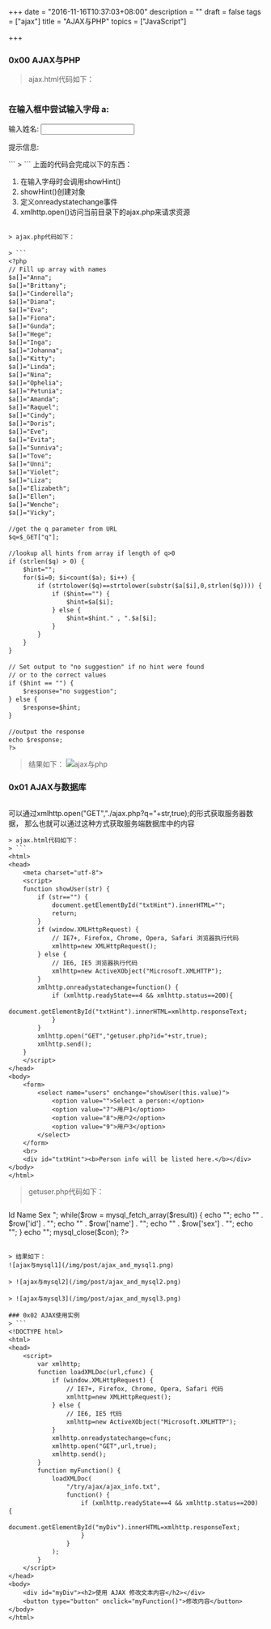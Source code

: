 +++
date = "2016-11-16T10:37:03+08:00"
description = ""
draft = false
tags = ["ajax"]
title = "AJAX与PHP"
topics = ["JavaScript"]

+++

### 0x00 AJAX与PHP
> ajax.html代码如下：

> ```
<!DOCTYPE html>
<html>
<head>
    <meta charset="utf-8">
    <script>
    function showHint(str) {
        var xmlhttp;
        if (str.length==0) { 
            document.getElementById("txtHint").innerHTML="";
            return;
        }
        if (window.XMLHttpRequest) {
            // IE7+, Firefox, Chrome, Opera, Safari 浏览器执行代码
            xmlhttp=new XMLHttpRequest(); //创建对象
        } else {
            // IE6, IE5 浏览器执行代码
            xmlhttp=new ActiveXObject("Microsoft.XMLHTTP");
        }
        xmlhttp.onreadystatechange=function() {
            if (xmlhttp.readyState==4 && xmlhttp.status==200) {
                document.getElementById("txtHint").innerHTML=xmlhttp.responseText;
            }
        }
        xmlhttp.open("GET","./ajax.php?q="+str,true);
        xmlhttp.send();
    }
    </script>
</head>
<body>
    <h3>在输入框中尝试输入字母 a:</h3>
    <form action=""> 
    输入姓名: <input type="text" id="txt1" onkeyup="showHint(this.value)" />
    </form>
    <p>提示信息: <span id="txtHint"></span></p> 
</body>
</html>
```
> ```
上面的代码会完成以下的东西：

1. 在输入字母时会调用showHint()
2. showHint()创建对象
3. 定义onreadystatechange事件
4. xmlhttp.open()访问当前目录下的ajax.php来请求资源
```

> ajax.php代码如下：

> ```
<?php
// Fill up array with names
$a[]="Anna";
$a[]="Brittany";
$a[]="Cinderella";
$a[]="Diana";
$a[]="Eva";
$a[]="Fiona";
$a[]="Gunda";
$a[]="Hege";
$a[]="Inga";
$a[]="Johanna";
$a[]="Kitty";
$a[]="Linda";
$a[]="Nina";
$a[]="Ophelia";
$a[]="Petunia";
$a[]="Amanda";
$a[]="Raquel";
$a[]="Cindy";
$a[]="Doris";
$a[]="Eve";
$a[]="Evita";
$a[]="Sunniva";
$a[]="Tove";
$a[]="Unni";
$a[]="Violet";
$a[]="Liza";
$a[]="Elizabeth";
$a[]="Ellen";
$a[]="Wenche";
$a[]="Vicky";

//get the q parameter from URL
$q=$_GET["q"];

//lookup all hints from array if length of q>0
if (strlen($q) > 0) {
    $hint="";
    for($i=0; $i<count($a); $i++) {
        if (strtolower($q)==strtolower(substr($a[$i],0,strlen($q)))) {
            if ($hint=="") {
                $hint=$a[$i];
            } else {
                $hint=$hint." , ".$a[$i];
            }
        }
    }
}

// Set output to "no suggestion" if no hint were found
// or to the correct values
if ($hint == "") {
    $response="no suggestion";
} else {
    $response=$hint;
}

//output the response
echo $response;
?>
```

> 结果如下：
![ajax与php](/img/post/ajax_and_php.gif)

### 0x01 AJAX与数据库

> ```
可以通过xmlhttp.open("GET","./ajax.php?q="+str,true);的形式获取服务器数据，
那么也就可以通过这种方式获取服务端数据库中的内容
```
> ajax.html代码如下：
> ```
<html>
<head>
    <meta charset="utf-8">
    <script>
    function showUser(str) {
        if (str=="") {
            document.getElementById("txtHint").innerHTML="";
            return;
        } 
        if (window.XMLHttpRequest) {
            // IE7+, Firefox, Chrome, Opera, Safari 浏览器执行代码
            xmlhttp=new XMLHttpRequest();
        } else {
            // IE6, IE5 浏览器执行代码
            xmlhttp=new ActiveXObject("Microsoft.XMLHTTP");
        }
        xmlhttp.onreadystatechange=function() {
            if (xmlhttp.readyState==4 && xmlhttp.status==200){
                document.getElementById("txtHint").innerHTML=xmlhttp.responseText;
            }
        }
        xmlhttp.open("GET","getuser.php?id="+str,true);
        xmlhttp.send();
    }
    </script>
</head>
<body>
    <form>
        <select name="users" onchange="showUser(this.value)">
            <option value="">Select a person:</option>
            <option value="7">用户1</option>
            <option value="8">用户2</option>
            <option value="9">用户3</option>
        </select>
    </form>
    <br>
    <div id="txtHint"><b>Person info will be listed here.</b></div>
</body>
</html>
```
> getuser.php代码如下：
> ```
<?php
    header("Content-Type:text/html; charset=gbk");

    $id=$_GET["id"];

    $con = mysql_connect('localhost','root','123456');
    mysql_select_db("thinkphp",$con);
    $sql="SELECT * FROM msg WHERE id = '".$id."'";
    $result = mysql_query($sql);

    echo "<table border='1'>
    <tr>
    <th>Id</th>
    <th>Name</th>
    <th>Sex</th>
    </tr>";

    while($row = mysql_fetch_array($result)) {
        echo "<tr>";
        echo "<td>" . $row['id'] . "</td>";
        echo "<td>" . $row['name'] . "</td>";
        echo "<td>" . $row['sex'] . "</td>";
        echo "</tr>";
    }
    echo "</table>";

    mysql_close($con);
?>
```

> 结果如下：
![ajax与mysql1](/img/post/ajax_and_mysql1.png)

> ![ajax与mysql2](/img/post/ajax_and_mysql2.png)

> ![ajax与mysql3](/img/post/ajax_and_mysql3.png)

### 0x02 AJAX使用实例
> ```
<!DOCTYPE html>
<html>
<head>
    <script>
        var xmlhttp;
        function loadXMLDoc(url,cfunc) {
            if (window.XMLHttpRequest) {
                // IE7+, Firefox, Chrome, Opera, Safari 代码
                xmlhttp=new XMLHttpRequest();
            } else {
                // IE6, IE5 代码
                xmlhttp=new ActiveXObject("Microsoft.XMLHTTP");
            }
            xmlhttp.onreadystatechange=cfunc;
            xmlhttp.open("GET",url,true);
            xmlhttp.send();
        }
        function myFunction() {
            loadXMLDoc(
                "/try/ajax/ajax_info.txt",
                function() {
                    if (xmlhttp.readyState==4 && xmlhttp.status==200) {
                        document.getElementById("myDiv").innerHTML=xmlhttp.responseText;
                    }
                }
            );
        }
    </script>
</head>
<body>
    <div id="myDiv"><h2>使用 AJAX 修改文本内容</h2></div>
    <button type="button" onclick="myFunction()">修改内容</button>
</body>
</html>
```